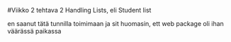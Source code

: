 #Viikko 2 tehtava 2 Handling Lists, eli Student list

en saanut tätä tunnilla toimimaan ja sit huomasin, ett web package oli ihan väärässä paikassa
